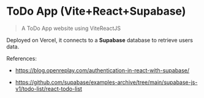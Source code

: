 # ToDo App (Vite+React+Supabase)

> A ToDo App website using ViteReactJS

Deployed on Vercel, it connects to a **Supabase** database to retrieve users data. 


References:
- https://blog.openreplay.com/authentication-in-react-with-supabase/

- https://github.com/supabase/examples-archive/tree/main/supabase-js-v1/todo-list/react-todo-list
